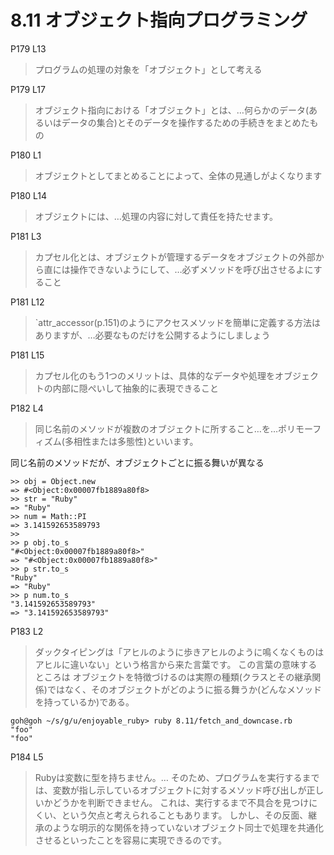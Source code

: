 # 8.11 オブジェクト指向プログラミング

P179 L13

> プログラムの処理の対象を「オブジェクト」として考える

P179 L17

> オブジェクト指向における「オブジェクト」とは、…何らかのデータ(あるいはデータの集合)とそのデータを操作するための手続きをまとめたもの

P180 L1

> オブジェクトとしてまとめることによって、全体の見通しがよくなります

P180 L14

> オブジェクトには、…処理の内容に対して責任を持たせます。

P181 L3

> カプセル化とは、オブジェクトが管理するデータをオブジェクトの外部から直には操作できないようにして、…必ずメソッドを呼び出させるよにすること

P181 L12

> `attr_accessor(p.151)のようにアクセスメソッドを簡単に定義する方法はありますが、…必要なものだけを公開するようにしましょう

P181 L15

> カプセル化のもう1つのメリットは、具体的なデータや処理をオブジェクトの内部に隠ぺいして抽象的に表現できること

P182 L4

> 同じ名前のメソッドが複数のオブジェクトに所すること…を…ポリモーフィズム(多相性または多態性)といいます。

同じ名前のメソッドだが、オブジェクトごとに振る舞いが異なる

```
>> obj = Object.new
=> #<Object:0x00007fb1889a80f8>
>> str = "Ruby"
=> "Ruby"
>> num = Math::PI
=> 3.141592653589793
>> 
>> p obj.to_s
"#<Object:0x00007fb1889a80f8>"
=> "#<Object:0x00007fb1889a80f8>"
>> p str.to_s
"Ruby"
=> "Ruby"
>> p num.to_s
"3.141592653589793"
=> "3.141592653589793"
```

P183 L2

> ダックタイピングは「アヒルのように歩きアヒルのように鳴くなくものはアヒルに違いない」という格言から来た言葉です。
> この言葉の意味するところは
> オブジェクトを特徴づけるのは実際の種類(クラスとその継承関係)ではなく、そのオブジェクトがどのように振る舞うか(どんなメソッドを持っているか)である。

```
goh@goh ~/s/g/u/enjoyable_ruby> ruby 8.11/fetch_and_downcase.rb
"foo"
"foo"
```

P184 L5

> Rubyは変数に型を持ちません。…
> そのため、プログラムを実行するまでは、変数が指し示しているオブジェクトに対するメソッド呼び出しが正しいかどうかを判断できません。
> これは、実行するまで不具合を見つけにくい、という欠点と考えられることもあります。
> しかし、その反面、継承のような明示的な関係を持っていないオブジェクト同士で処理を共通化させるといったことを容易に実現できるのです。

